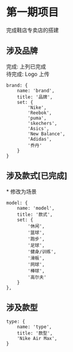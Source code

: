 # 第一期项目
完成鞋店专卖店的搭建

## 涉及品牌
完成: 上列已完成  
待完成: Logo 上传  

    brand: {
        name: 'brand',
        title: '品牌',
        set: {
            'Nike',
            'Reebok',
            'puma',
            'skechers',
            'Asics',
            'New Balance',
            'Adidas',
            '乔丹'
        }
    }

## 涉及款式[已完成]
\* 修改为场景

    model: {
        name: 'model',
        title: '款式',
        set: {
            '休闲', 
            '篮球', 
            '跑步',
            '足球',
            '健身/训练',
            '滑板',
            '网球',
            '棒球',
            '高尔夫'
        }
    },

## 涉及款型

    type: {
        name: 'type',
        title: '款型',
        'Nike Air Max',
    }
